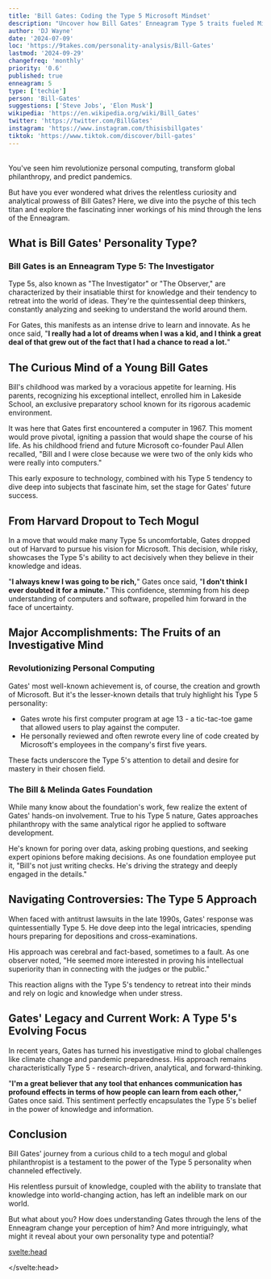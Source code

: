 ```yaml
---
title: 'Bill Gates: Coding the Type 5 Microsoft Mindset'
description: "Uncover how Bill Gates' Enneagram Type 5 traits fueled Microsoft's rise. From DOS to philanthropy, explore the mind behind the tech revolution."
author: 'DJ Wayne'
date: '2024-07-09'
loc: 'https://9takes.com/personality-analysis/Bill-Gates'
lastmod: '2024-09-29'
changefreq: 'monthly'
priority: '0.6'
published: true
enneagram: 5
type: ['techie']
person: 'Bill-Gates'
suggestions: ['Steve Jobs', 'Elon Musk']
wikipedia: 'https://en.wikipedia.org/wiki/Bill_Gates'
twitter: 'https://twitter.com/BillGates'
instagram: 'https://www.instagram.com/thisisbillgates'
tiktok: 'https://www.tiktok.com/discover/bill-gates'
---
```


<script>
	import  PopCard  from "$lib/components/atoms/PopCard.svelte";
import BlogPurpose from '$lib/components/blog/BlogPurpose.svelte'
</script>
<div
	style="display: flex;
    justify-content: center;
    margin: 1rem 0;
	"
>
	<PopCard
		image={`/types/5s/${'Bill-Gates'}.webp`}
		showIcon={false}
		enneagramType="5"
		displayText="Bill Gates"
		subtext=""
	/>
</div>

<p class="firstLetter">You've seen him revolutionize personal computing, transform global philanthropy, and predict pandemics.</p>

But have you ever wondered what drives the relentless curiosity and analytical prowess of Bill Gates? Here, we dive into the psyche of this tech titan and explore the fascinating inner workings of his mind through the lens of the Enneagram.

## What is Bill Gates' Personality Type?

### Bill Gates is an Enneagram Type 5: The Investigator

Type 5s, also known as "The Investigator" or "The Observer," are characterized by their insatiable thirst for knowledge and their tendency to retreat into the world of ideas. They're the quintessential deep thinkers, constantly analyzing and seeking to understand the world around them.

For Gates, this manifests as an intense drive to learn and innovate. As he once said, "**I really had a lot of dreams when I was a kid, and I think a great deal of that grew out of the fact that I had a chance to read a lot.**"

## The Curious Mind of a Young Bill Gates

Bill's childhood was marked by a voracious appetite for learning. His parents, recognizing his exceptional intellect, enrolled him in Lakeside School, an exclusive preparatory school known for its rigorous academic environment.

It was here that Gates first encountered a computer in 1967. This moment would prove pivotal, igniting a passion that would shape the course of his life. As his childhood friend and future Microsoft co-founder Paul Allen recalled, "Bill and I were close because we were two of the only kids who were really into computers."

This early exposure to technology, combined with his Type 5 tendency to dive deep into subjects that fascinate him, set the stage for Gates' future success.

## From Harvard Dropout to Tech Mogul

In a move that would make many Type 5s uncomfortable, Gates dropped out of Harvard to pursue his vision for Microsoft. This decision, while risky, showcases the Type 5's ability to act decisively when they believe in their knowledge and ideas.

"**I always knew I was going to be rich,**" Gates once said, "**I don't think I ever doubted it for a minute.**" This confidence, stemming from his deep understanding of computers and software, propelled him forward in the face of uncertainty.

## Major Accomplishments: The Fruits of an Investigative Mind

### Revolutionizing Personal Computing

Gates' most well-known achievement is, of course, the creation and growth of Microsoft. But it's the lesser-known details that truly highlight his Type 5 personality:

- Gates wrote his first computer program at age 13 - a tic-tac-toe game that allowed users to play against the computer.
- He personally reviewed and often rewrote every line of code created by Microsoft's employees in the company's first five years.

These facts underscore the Type 5's attention to detail and desire for mastery in their chosen field.

### The Bill & Melinda Gates Foundation

While many know about the foundation's work, few realize the extent of Gates' hands-on involvement. True to his Type 5 nature, Gates approaches philanthropy with the same analytical rigor he applied to software development.

He's known for poring over data, asking probing questions, and seeking expert opinions before making decisions. As one foundation employee put it, "Bill's not just writing checks. He's driving the strategy and deeply engaged in the details."

<BlogPurpose/>

## Navigating Controversies: The Type 5 Approach

When faced with antitrust lawsuits in the late 1990s, Gates' response was quintessentially Type 5. He dove deep into the legal intricacies, spending hours preparing for depositions and cross-examinations.

His approach was cerebral and fact-based, sometimes to a fault. As one observer noted, "He seemed more interested in proving his intellectual superiority than in connecting with the judges or the public."

This reaction aligns with the Type 5's tendency to retreat into their minds and rely on logic and knowledge when under stress.

## Gates' Legacy and Current Work: A Type 5's Evolving Focus

In recent years, Gates has turned his investigative mind to global challenges like climate change and pandemic preparedness. His approach remains characteristically Type 5 - research-driven, analytical, and forward-thinking.

"**I'm a great believer that any tool that enhances communication has profound effects in terms of how people can learn from each other,**" Gates once said. This sentiment perfectly encapsulates the Type 5's belief in the power of knowledge and information.

## Conclusion

Bill Gates' journey from a curious child to a tech mogul and global philanthropist is a testament to the power of the Type 5 personality when channeled effectively.

His relentless pursuit of knowledge, coupled with the ability to translate that knowledge into world-changing action, has left an indelible mark on our world.

But what about you? How does understanding Gates through the lens of the Enneagram change your perception of him? And more intriguingly, what might it reveal about your own personality type and potential?

<svelte:head>

<script type="application/ld+json">
{
  "@context": "http://schema.org",
  "@graph": [
    {
      "@type": "Article",
      "articleBody": "You've seen him revolutionize personal computing, transform global philanthropy, and predict pandemics. But have you ever wondered what drives the relentless curiosity and analytical prowess of Bill Gates? Today, we dive deep into the psyche of this tech titan and explore the fascinating inner workings of his mind through the lens of the Enneagram. This article explores Bill Gates' personality from the perspective of the Enneagram Type 5, delving into his upbringing, rise to fame, major accomplishments, and how he has navigated challenges and controversies.",
      "author": {
        "@type": "Person",
        "name": "DJ Wayne",
        "sameAs": ["https://www.instagram.com/djwayne3/", "https://www.youtube.com/@djwayne3", "https://www.linkedin.com/in/davidtwayne/", "https://twitter.com/djwayne3"]
      },
      "dateModified": "2024-09-29",
      "datePublished": "2024-07-09",
      "description": "This blog post examines Bill Gates' personality through the lens of the Enneagram Type 5, exploring his upbringing, rise to fame, major accomplishments, and how he has handled challenges and controversies.",
      "headline": "The Mind Behind Microsoft: Unveiling Bill Gates' Enneagram Type 5 Personality",
      "image": {
        "@type": "ImageObject",
        "height": 900,
        "url": "https://9takes.com/types/5s/Bill-Gates.webp",
        "width": 900
      },
      "mainEntityOfPage": {
        "@id": "https://9takes.com/personality-analysis/Bill-Gates",
        "@type": "WebPage"
      },
      "mentions": {
        "@type": "Person",
        "name": "Bill Gates",
        "sameAs": [
          "https://en.wikipedia.org/wiki/Bill_Gates",
          "https://www.gatesnotes.com/",
          "https://twitter.com/BillGates"
        ]
      },
      "publisher": {
        "@type": "Organization",
        "sameAs": ["https://www.instagram.com/9takesdotcom/", "https://twitter.com/9takesdotcom"],
        "logo": {
          "@type": "ImageObject",
          "url": "https://9takes.com/brand/aero.png"
        },
        "name": "9takes"
      }
    },
    {
      "@type": "FAQPage",
      "mainEntity": [
        {
          "@type": "Question",
          "name": "What is Bill Gates' Enneagram type?",
          "acceptedAnswer": {
            "@type": "Answer",
            "text": "Bill Gates is an Enneagram Type 5, also known as The Investigator or The Observer. Type 5s are characterized by their insatiable thirst for knowledge, analytical thinking, and tendency to retreat into the world of ideas."
          }
        },
        {
          "@type": "Question",
          "name": "How did Bill Gates' upbringing shape his Enneagram Type 5 personality?",
          "acceptedAnswer": {
            "@type": "Answer",
            "text": "Bill Gates' childhood was marked by a voracious appetite for learning. His early exposure to computers at Lakeside School ignited a passion that would shape his life. This, combined with his Type 5 tendency to dive deep into subjects that fascinate him, set the stage for his future success."
          }
        },
        {
          "@type": "Question",
          "name": "What are some lesser-known facts about Bill Gates that reflect his Enneagram Type 5 traits?",
          "acceptedAnswer": {
            "@type": "Answer",
            "text": "Gates wrote his first computer program at age 13, a tic-tac-toe game. In Microsoft's early years, he personally reviewed and often rewrote every line of code. These facts underscore the Type 5's attention to detail and desire for mastery in their chosen field."
          }
        },
        {
          "@type": "Question",
          "name": "How does Bill Gates approach philanthropy as an Enneagram Type 5?",
          "acceptedAnswer": {
            "@type": "Answer",
            "text": "True to his Type 5 nature, Gates approaches philanthropy with analytical rigor. He's known for poring over data, asking probing questions, and seeking expert opinions before making decisions. This reflects the Type 5's tendency to rely on knowledge and analysis when tackling complex problems."
          }
        },
        {
          "@type": "Question",
          "name": "How has Bill Gates handled controversies as an Enneagram Type 5?",
          "acceptedAnswer": {
            "@type": "Answer",
            "text": "When faced with antitrust lawsuits in the late 1990s, Gates' response was quintessentially Type 5. He dove deep into the legal intricacies, spending hours preparing for depositions. His approach was cerebral and fact-based, reflecting the Type 5's tendency to retreat into their minds and rely on logic when under stress."
          }
        }
      ]
    }
  ]
}
</script>

</svelte:head>

<style lang="scss"></style>
